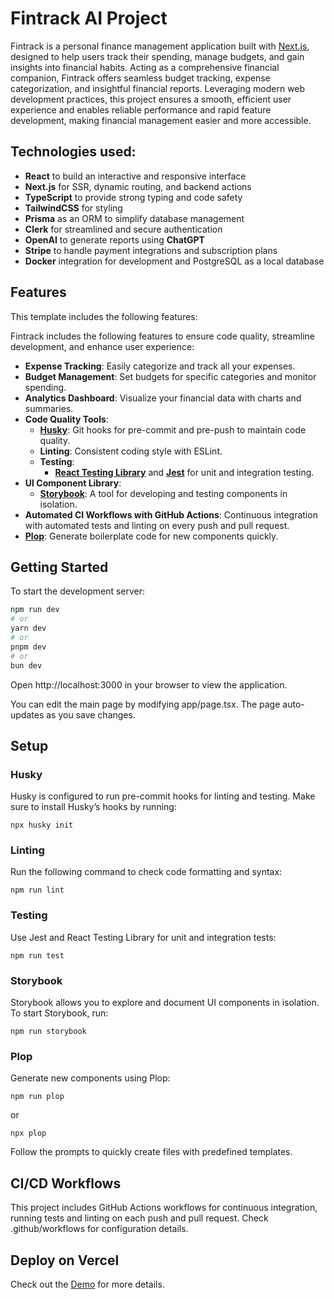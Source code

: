 # Fintrack AI Project

Fintrack is a personal finance management application built with [Next.js](https://nextjs.org), designed to help users track their spending, manage budgets, and gain insights into financial habits. Acting as a comprehensive financial companion, Fintrack offers seamless budget tracking, expense categorization, and insightful financial reports. Leveraging modern web development practices, this project ensures a smooth, efficient user experience and enables reliable performance and rapid feature development, making financial management easier and more accessible.

## Technologies used:

- **React** to build an interactive and responsive interface
- **Next.js** for SSR, dynamic routing, and backend actions
- **TypeScript** to provide strong typing and code safety
- **TailwindCSS** for styling
- **Prisma** as an ORM to simplify database management
- **Clerk** for streamlined and secure authentication
- **OpenAI** to generate reports using **ChatGPT**
- **Stripe** to handle payment integrations and subscription plans
- **Docker** integration for development and PostgreSQL as a local database

## Features

This template includes the following features:

Fintrack includes the following features to ensure code quality, streamline development, and enhance user experience:

- **Expense Tracking**: Easily categorize and track all your expenses.
- **Budget Management**: Set budgets for specific categories and monitor spending.
- **Analytics Dashboard**: Visualize your financial data with charts and summaries.
- **Code Quality Tools**:
  - **[Husky](https://typicode.github.io/husky/)**: Git hooks for pre-commit and pre-push to maintain code quality.
  - **Linting**: Consistent coding style with ESLint.
  - **Testing**:
    - **[React Testing Library](https://testing-library.com/docs/react-testing-library/intro)** and **[Jest](https://jestjs.io/)** for unit and integration testing.
- **UI Component Library**:
  - **[Storybook](https://storybook.js.org/)**: A tool for developing and testing components in isolation.
- **Automated CI Workflows with GitHub Actions**: Continuous integration with automated tests and linting on every push and pull request.
- **[Plop](https://plopjs.com/)**: Generate boilerplate code for new components quickly.


## Getting Started

To start the development server:

```bash
npm run dev
# or
yarn dev
# or
pnpm dev
# or
bun dev

```

Open http://localhost:3000 in your browser to view the application.

You can edit the main page by modifying app/page.tsx. The page auto-updates as you save changes.

## Setup

### Husky

Husky is configured to run pre-commit hooks for linting and testing. Make sure to install Husky’s hooks by running:

```
npx husky init
```

### Linting

Run the following command to check code formatting and syntax:

```
npm run lint
```

### Testing

Use Jest and React Testing Library for unit and integration tests:

```
npm run test
```

### Storybook

Storybook allows you to explore and document UI components in isolation. To start Storybook, run:

```
npm run storybook
```

### Plop

Generate new components using Plop:

```
npm run plop
```
or
```
npx plop
```

Follow the prompts to quickly create files with predefined templates.

## CI/CD Workflows

This project includes GitHub Actions workflows for continuous integration, running tests and linting on each push and pull request. Check .github/workflows for configuration details.

## Deploy on Vercel

Check out the [Demo](https://fintrack.ventus.company) for more details.
